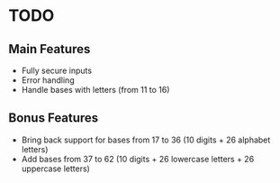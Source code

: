 # TODO
## Main Features

 + Fully secure inputs
 + Error handling
 + Handle bases with letters (from 11 to 16)

## Bonus Features
 + Bring back support for bases from 17 to 36 (10 digits + 26 alphabet letters)
 + Add bases from 37 to 62 (10 digits + 26 lowercase letters + 26 uppercase letters)